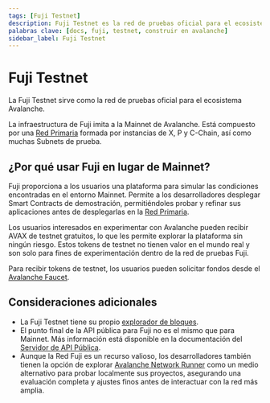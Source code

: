 ```yaml
---
tags: [Fuji Testnet]
description: Fuji Testnet es la red de pruebas oficial para el ecosistema Avalanche.
palabras clave: [docs, fuji, testnet, construir en avalanche]
sidebar_label: Fuji Testnet
---
```


# Fuji Testnet

La Fuji Testnet sirve como la red de pruebas oficial para el ecosistema Avalanche.

La infraestructura de Fuji imita a la Mainnet de Avalanche. Está compuesto por una
[Red Primaria](/learn/avalanche/avalanche-platform.md) formada por instancias de X, P y C-Chain,
así como muchas Subnets de prueba.

## ¿Por qué usar Fuji en lugar de Mainnet?

Fuji proporciona a los usuarios una plataforma para simular las condiciones encontradas en el entorno Mainnet.
Permite a los desarrolladores desplegar Smart Contracts de demostración, permitiéndoles probar y refinar sus aplicaciones
antes de desplegarlas en la [Red Primaria](/learn/avalanche/avalanche-platform.md).

Los usuarios interesados en experimentar con Avalanche pueden recibir AVAX de testnet gratuitos, lo que les permite
explorar la plataforma sin ningún riesgo. Estos tokens de testnet no tienen valor en el mundo real y son
solo para fines de experimentación dentro de la red de pruebas Fuji.

Para recibir tokens de testnet, los usuarios pueden solicitar fondos desde el
[Avalanche Faucet](/build/dapp/smart-contracts/get-funds-faucet.md).

## Consideraciones adicionales

- La Fuji Testnet tiene su propio [explorador de bloques](https://subnets-test.avax.network/).
- El punto final de la API pública para Fuji no es el mismo que para Mainnet. Más información está disponible en la
  documentación del [Servidor de API Pública](/tooling/rpc-providers.md).
- Aunque la Red Fuji es un recurso valioso, los desarrolladores también tienen la opción de explorar
  [Avalanche Network Runner](https://docs.avax.network/quickstart/tools-list#avalanche-network-runner-anr)
  como un medio alternativo para probar localmente sus proyectos, asegurando una evaluación completa y
  ajustes finos antes de interactuar con la red más amplia.
